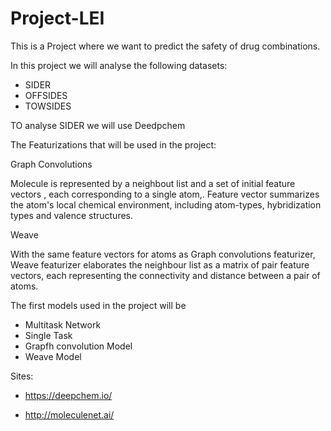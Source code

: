 # Project-LEI

This is a Project where we want to predict the safety of drug combinations.

In this project we will analyse the following datasets:
  - SIDER
  - OFFSIDES
  - TOWSIDES

TO analyse SIDER we will use Deedpchem 


The Featurizations that will be used in the project:

Graph Convolutions

 Molecule is represented by a neighbout list and a set of initial feature vectors , each corresponding to a single atom,. Feature vector summarizes the atom's local chemical environment,  including atom-types, hybridization types and valence structures.
 
 Weave

  With the same feature vectors for atoms as Graph convolutions featurizer, Weave featurizer elaborates the neighbour list as a matrix of pair feature vectors, each representing the connectivity and distance between a pair of atoms.

The first models used in the project will be

  - Multitask Network
  - Single Task
  - Grapfh convolution Model
  - Weave Model 


Sites:
  - https://deepchem.io/

  - http://moleculenet.ai/
